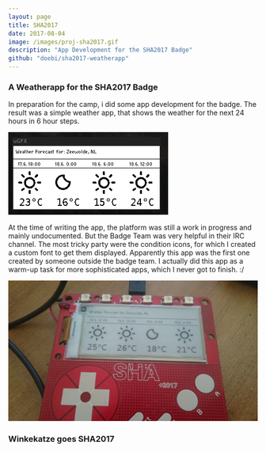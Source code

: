 ```yaml
---
layout: page
title: SHA2017
date: 2017-08-04
image: /images/proj-sha2017.gif
description: "App Development for the SHA2017 Badge"
github: "doebi/sha2017-weatherapp"
---
```


### A Weatherapp for the SHA2017 Badge

In preparation for the camp, i did some app development for the badge.
The result was a simple weather app, that shows the weather for the next 24 hours in 6 hour steps.

<div class="img-responsive">
<img alt="" src="/photos/sha2017/emulator.png" />
</div>

At the time of writing the app, the platform was still a work in progress and mainly undocumented.
But the Badge Team was very helpful in their IRC channel.
The most tricky party were the condition icons, for which I created a custom font to get them displayed.
Apparently this app was the first one created by someone outside the badge team.
I actually did this app as a warm-up task for more sophisticated apps, which I never got to finish. :/

<div class="img-responsive">
<img alt="" src="/photos/sha2017/weatherapp.jpg" />
</div>


### Winkekatze goes SHA2017


